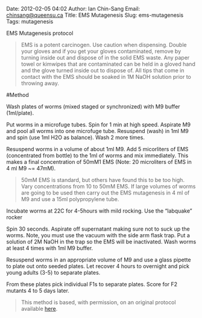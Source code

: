 Date: 2012-02-05 04:02
Author: Ian Chin-Sang
Email: chinsang@queensu.ca
Title: EMS Mutagenesis
Slug: ems-mutagenesis
Tags: mutagenesis

EMS Mutagenesis protocol




>EMS is a potent carcinogen. Use caution when dispensing. Double your gloves and if you get your gloves contaminated, remove by turning inside out and dispose of in the solid EMS waste. Any paper towel or kimwipes that are contaminated can be held in a gloved hand and the glove turned inside out to dispose of.  All tips that come in contact with the EMS should be soaked in 1M NaOH solution prior to throwing away.




#Method

Wash plates of worms (mixed staged or synchronized) with M9 buffer (1ml/plate).



Put worms in a microfuge tubes. Spin for 1 min at high speed. Aspirate M9 and pool all worms into one microfuge tube.  Resuspend (wash) in 1ml M9 and spin (use 1ml H2O as balance).  Wash 2 more times. 



Resuspend  worms in a volume of about 1ml M9. Add 5 micorliters of EMS (concentrated from bottle) to the 1ml of worms and mix immediately.  This makes a final concentration of 50mM1 EMS (Note: 20 microliters of EMS in 4 ml M9  ~= 47mM). 


>50mM EMS is standard, but others have found this to be too high. Vary concentrations from 10 to 50mM EMS.
>If large volumes of worms are going to be used then carry out the EMS mutagenesis in 4 ml of M9 and use a 15ml polypropylene tube.


Incubate worms at 22C for 4-5hours with mild rocking.  Use the “labquake” rocker



Spin 30 seconds.  Aspirate off supernatant making sure not to suck up the worms.  Note, you must use the vacuum with the side arm flask trap.  Put a solution of 2M NaOH in the trap so the EMS will be inactivated.  Wash worms at least 4 times with 1ml M9 buffer.



Resuspend worms in an appropriate volume of M9 and use a glass pipette to plate out onto seeded plates. Let recover 4 hours to overnight and pick young adults (3-5) to separate plates.



  From these plates pick individual F1s to separate plates.  Score for F2 mutants 4 to 5 days later.







>This method is based, with permission, on an original protocol available [here](http://130.15.90.245/ems_mutagenesis.htm).

